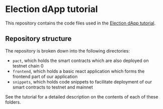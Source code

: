 # Election dApp tutorial

This repository contains the code files used in the
[Election dApp tutorial](https://docs.kadena.io/build/guides/building-a-voting-dapp).

## Repository structure

The repository is broken down into the following directories:

- `pact`, which holds the smart contracts which are also deployed on testnet chain 0
- `frontend`, which holds a basic react application which forms the frontend part of our application
- `snippets`, which holds code snippets to facilitate deployment of our smart contracts to testnet and mainnet

See the tutorial for a detailed description on the contents of each of these folders.
